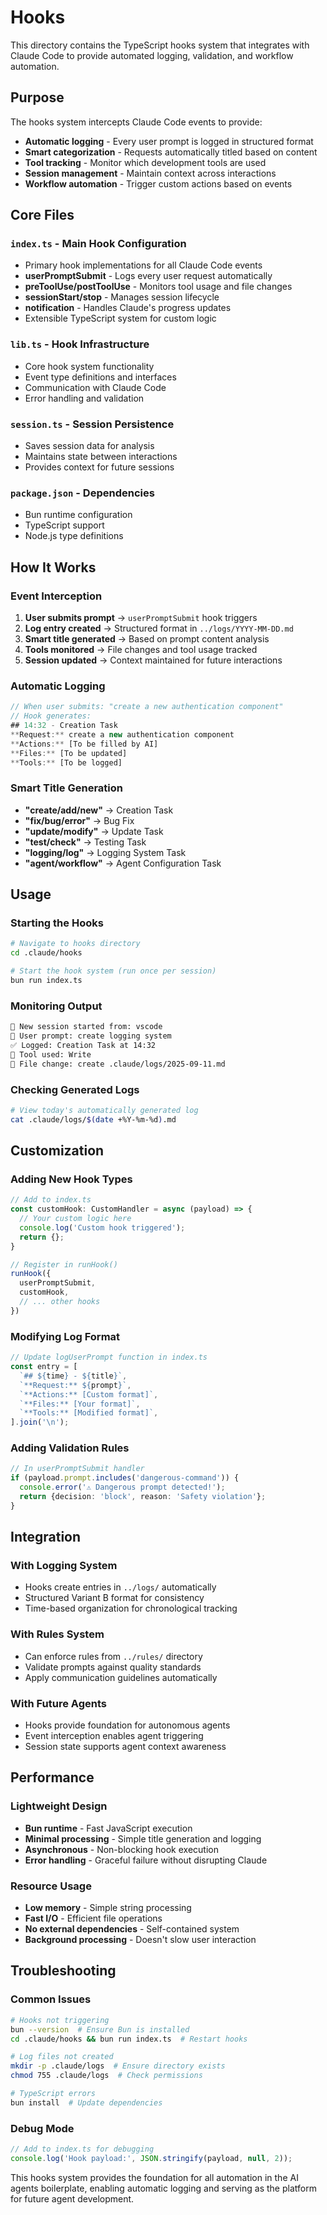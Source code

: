 # Hooks

This directory contains the TypeScript hooks system that integrates with Claude Code to provide automated logging, validation, and workflow automation.

## Purpose

The hooks system intercepts Claude Code events to provide:
- **Automatic logging** - Every user prompt is logged in structured format
- **Smart categorization** - Requests automatically titled based on content
- **Tool tracking** - Monitor which development tools are used
- **Session management** - Maintain context across interactions
- **Workflow automation** - Trigger custom actions based on events

## Core Files

### `index.ts` - Main Hook Configuration
- Primary hook implementations for all Claude Code events
- **userPromptSubmit** - Logs every user request automatically
- **preToolUse/postToolUse** - Monitors tool usage and file changes
- **sessionStart/stop** - Manages session lifecycle
- **notification** - Handles Claude's progress updates
- Extensible TypeScript system for custom logic

### `lib.ts` - Hook Infrastructure
- Core hook system functionality
- Event type definitions and interfaces
- Communication with Claude Code
- Error handling and validation

### `session.ts` - Session Persistence  
- Saves session data for analysis
- Maintains state between interactions
- Provides context for future sessions

### `package.json` - Dependencies
- Bun runtime configuration
- TypeScript support
- Node.js type definitions

## How It Works

### Event Interception
1. **User submits prompt** → `userPromptSubmit` hook triggers
2. **Log entry created** → Structured format in `../logs/YYYY-MM-DD.md`
3. **Smart title generated** → Based on prompt content analysis
4. **Tools monitored** → File changes and tool usage tracked
5. **Session updated** → Context maintained for future interactions

### Automatic Logging
```typescript
// When user submits: "create a new authentication component"
// Hook generates:
## 14:32 - Creation Task
**Request:** create a new authentication component
**Actions:** [To be filled by AI]
**Files:** [To be updated]
**Tools:** [To be logged]
```

### Smart Title Generation
- **"create/add/new"** → Creation Task
- **"fix/bug/error"** → Bug Fix
- **"update/modify"** → Update Task
- **"test/check"** → Testing Task
- **"logging/log"** → Logging System Task
- **"agent/workflow"** → Agent Configuration Task

## Usage

### Starting the Hooks
```bash
# Navigate to hooks directory
cd .claude/hooks

# Start the hook system (run once per session)
bun run index.ts
```

### Monitoring Output
```bash
🚀 New session started from: vscode
💬 User prompt: create logging system
✅ Logged: Creation Task at 14:32
🔧 Tool used: Write
📁 File change: create .claude/logs/2025-09-11.md
```

### Checking Generated Logs
```bash
# View today's automatically generated log
cat .claude/logs/$(date +%Y-%m-%d).md
```

## Customization

### Adding New Hook Types
```typescript
// Add to index.ts
const customHook: CustomHandler = async (payload) => {
  // Your custom logic here
  console.log('Custom hook triggered');
  return {};
}

// Register in runHook()
runHook({
  userPromptSubmit,
  customHook,
  // ... other hooks
})
```

### Modifying Log Format
```typescript
// Update logUserPrompt function in index.ts
const entry = [
  `## ${time} - ${title}`,
  `**Request:** ${prompt}`,
  `**Actions:** [Custom format]`,
  `**Files:** [Your format]`,
  `**Tools:** [Modified format]`,
].join('\n');
```

### Adding Validation Rules
```typescript
// In userPromptSubmit handler
if (payload.prompt.includes('dangerous-command')) {
  console.error('⚠️ Dangerous prompt detected!');
  return {decision: 'block', reason: 'Safety violation'};
}
```

## Integration

### With Logging System
- Hooks create entries in `../logs/` automatically
- Structured Variant B format for consistency
- Time-based organization for chronological tracking

### With Rules System
- Can enforce rules from `../rules/` directory
- Validate prompts against quality standards  
- Apply communication guidelines automatically

### With Future Agents
- Hooks provide foundation for autonomous agents
- Event interception enables agent triggering
- Session state supports agent context awareness

## Performance

### Lightweight Design
- **Bun runtime** - Fast JavaScript execution
- **Minimal processing** - Simple title generation and logging
- **Asynchronous** - Non-blocking hook execution
- **Error handling** - Graceful failure without disrupting Claude

### Resource Usage
- **Low memory** - Simple string processing
- **Fast I/O** - Efficient file operations
- **No external dependencies** - Self-contained system
- **Background processing** - Doesn't slow user interaction

## Troubleshooting

### Common Issues
```bash
# Hooks not triggering
bun --version  # Ensure Bun is installed
cd .claude/hooks && bun run index.ts  # Restart hooks

# Log files not created
mkdir -p .claude/logs  # Ensure directory exists
chmod 755 .claude/logs  # Check permissions

# TypeScript errors
bun install  # Update dependencies
```

### Debug Mode
```typescript
// Add to index.ts for debugging
console.log('Hook payload:', JSON.stringify(payload, null, 2));
```

This hooks system provides the foundation for all automation in the AI agents boilerplate, enabling automatic logging and serving as the platform for future agent development.